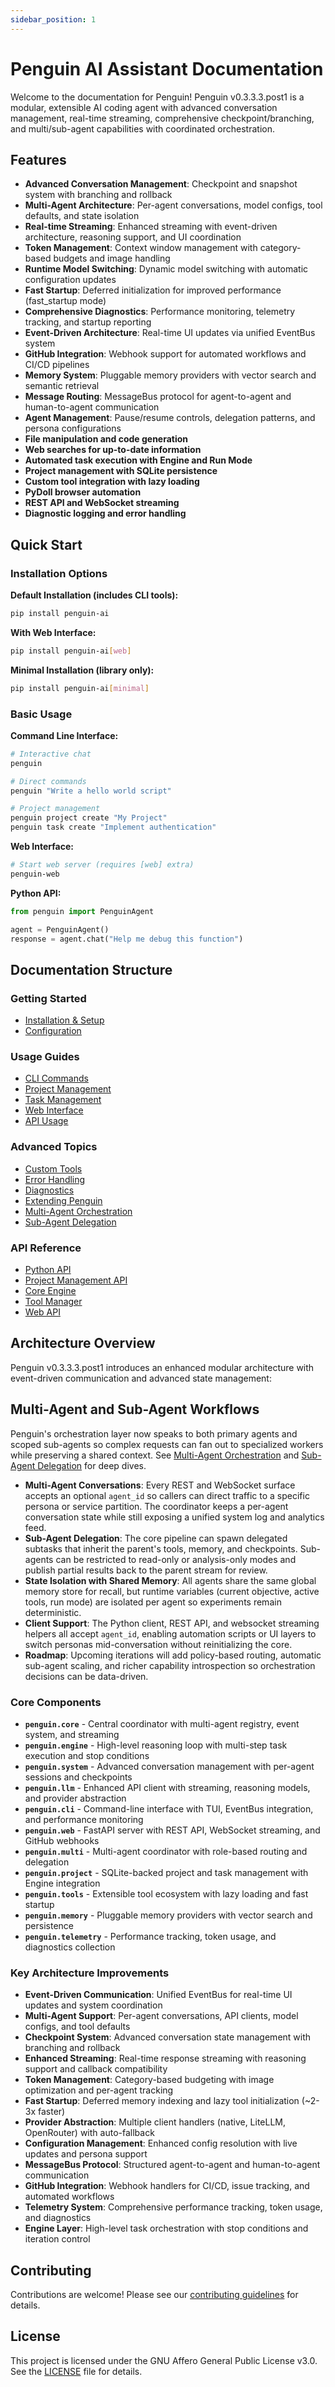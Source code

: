 ```yaml
---
sidebar_position: 1
---
```


# Penguin AI Assistant Documentation

Welcome to the documentation for Penguin! Penguin v0.3.3.3.post1 is a modular, extensible AI coding agent with advanced conversation management, real-time streaming, comprehensive checkpoint/branching, and multi/sub-agent capabilities with coordinated orchestration.

## Features

- **Advanced Conversation Management**: Checkpoint and snapshot system with branching and rollback
- **Multi-Agent Architecture**: Per-agent conversations, model configs, tool defaults, and state isolation
- **Real-time Streaming**: Enhanced streaming with event-driven architecture, reasoning support, and UI coordination
- **Token Management**: Context window management with category-based budgets and image handling
- **Runtime Model Switching**: Dynamic model switching with automatic configuration updates
- **Fast Startup**: Deferred initialization for improved performance (fast_startup mode)
- **Comprehensive Diagnostics**: Performance monitoring, telemetry tracking, and startup reporting
- **Event-Driven Architecture**: Real-time UI updates via unified EventBus system
- **GitHub Integration**: Webhook support for automated workflows and CI/CD pipelines
- **Memory System**: Pluggable memory providers with vector search and semantic retrieval
- **Message Routing**: MessageBus protocol for agent-to-agent and human-to-agent communication
- **Agent Management**: Pause/resume controls, delegation patterns, and persona configurations
- **File manipulation and code generation**
- **Web searches for up-to-date information**
- **Automated task execution with Engine and Run Mode**
- **Project management with SQLite persistence**
- **Custom tool integration with lazy loading**
- **PyDoll browser automation**
- **REST API and WebSocket streaming**
- **Diagnostic logging and error handling**

## Quick Start

### Installation Options

**Default Installation (includes CLI tools):**
```bash
pip install penguin-ai
```

**With Web Interface:**
```bash
pip install penguin-ai[web]
```

**Minimal Installation (library only):**
```bash
pip install penguin-ai[minimal]
```

### Basic Usage

**Command Line Interface:**
```bash
# Interactive chat
penguin

# Direct commands
penguin "Write a hello world script"

# Project management
penguin project create "My Project"
penguin task create "Implement authentication"
```

**Web Interface:**
```bash
# Start web server (requires [web] extra)
penguin-web
```

**Python API:**
```python
from penguin import PenguinAgent

agent = PenguinAgent()
response = agent.chat("Help me debug this function")
```

## Documentation Structure

### Getting Started
- [Installation & Setup](getting_started.md)
- [Configuration](configuration.md)

### Usage Guides
- [CLI Commands](usage/cli_commands.md)
- [Project Management](usage/project_management.md)
- [Task Management](usage/task_management.md)
- [Web Interface](usage/web_interface.md)
- [API Usage](usage/api_usage.md)

### Advanced Topics
- [Custom Tools](advanced/custom_tools.md)
- [Error Handling](advanced/error_handling.md)
- [Diagnostics](advanced/diagnostics.md)
- [Extending Penguin](advanced/extensibility.md)
- [Multi-Agent Orchestration](advanced/multi_agents.md)
- [Sub-Agent Delegation](advanced/sub_agents.md)

### API Reference
- [Python API](api_reference/python_api_reference.md)
- [Project Management API](api_reference/project_api.md)
- [Core Engine](api_reference/core.md)
- [Tool Manager](api_reference/tool_manager.md)
- [Web API](api_reference/api_server.md)

## Architecture Overview

Penguin v0.3.3.3.post1 introduces an enhanced modular architecture with event-driven communication and advanced state management:

## Multi-Agent and Sub-Agent Workflows

Penguin's orchestration layer now speaks to both primary agents and scoped sub-agents so complex requests can fan out to specialized workers while preserving a shared context. See [Multi-Agent Orchestration](advanced/multi_agents.md) and [Sub-Agent Delegation](advanced/sub_agents.md) for deep dives.

- **Multi-Agent Conversations**: Every REST and WebSocket surface accepts an optional `agent_id` so callers can direct traffic to a specific persona or service partition. The coordinator keeps a per-agent conversation state while still exposing a unified system log and analytics feed.
- **Sub-Agent Delegation**: The core pipeline can spawn delegated subtasks that inherit the parent's tools, memory, and checkpoints. Sub-agents can be restricted to read-only or analysis-only modes and publish partial results back to the parent stream for review.
- **State Isolation with Shared Memory**: All agents share the same global memory store for recall, but runtime variables (current objective, active tools, run mode) are isolated per agent so experiments remain deterministic.
- **Client Support**: The Python client, REST API, and websocket streaming helpers all accept `agent_id`, enabling automation scripts or UI layers to switch personas mid-conversation without reinitializing the core.
- **Roadmap**: Upcoming iterations will add policy-based routing, automatic sub-agent scaling, and richer capability introspection so orchestration decisions can be data-driven.

### Core Components

- **`penguin.core`** - Central coordinator with multi-agent registry, event system, and streaming
- **`penguin.engine`** - High-level reasoning loop with multi-step task execution and stop conditions
- **`penguin.system`** - Advanced conversation management with per-agent sessions and checkpoints
- **`penguin.llm`** - Enhanced API client with streaming, reasoning models, and provider abstraction
- **`penguin.cli`** - Command-line interface with TUI, EventBus integration, and performance monitoring
- **`penguin.web`** - FastAPI server with REST API, WebSocket streaming, and GitHub webhooks
- **`penguin.multi`** - Multi-agent coordinator with role-based routing and delegation
- **`penguin.project`** - SQLite-backed project and task management with Engine integration
- **`penguin.tools`** - Extensible tool ecosystem with lazy loading and fast startup
- **`penguin.memory`** - Pluggable memory providers with vector search and persistence
- **`penguin.telemetry`** - Performance tracking, token usage, and diagnostics collection

### Key Architecture Improvements

- **Event-Driven Communication**: Unified EventBus for real-time UI updates and system coordination
- **Multi-Agent Support**: Per-agent conversations, API clients, model configs, and tool defaults
- **Checkpoint System**: Advanced conversation state management with branching and rollback
- **Enhanced Streaming**: Real-time response streaming with reasoning support and callback compatibility
- **Token Management**: Category-based budgeting with image optimization and per-agent tracking
- **Fast Startup**: Deferred memory indexing and lazy tool initialization (~2-3x faster)
- **Provider Abstraction**: Multiple client handlers (native, LiteLLM, OpenRouter) with auto-fallback
- **Configuration Management**: Enhanced config resolution with live updates and persona support
- **MessageBus Protocol**: Structured agent-to-agent and human-to-agent communication
- **GitHub Integration**: Webhook handlers for CI/CD, issue tracking, and automated workflows
- **Telemetry System**: Comprehensive performance tracking, token usage, and diagnostics
- **Engine Layer**: High-level task orchestration with stop conditions and iteration control

## Contributing

Contributions are welcome! Please see our [contributing guidelines](https://github.com/Maximooch/penguin/blob/main/CONTRIBUTING.md) for details.

## License

This project is licensed under the GNU Affero General Public License v3.0. See the [LICENSE](https://github.com/Maximooch/penguin/blob/main/LICENSE) file for details.
